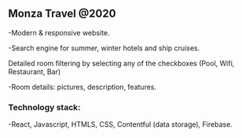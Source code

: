 ﻿
## Monza Travel @2020 

-Modern & responsive website.

-Search engine for summer, winter hotels and ship cruises.

Detailed room filtering by selecting any of the checkboxes (Pool, Wifi, Restaurant, Bar)

-Room details: pictures, description, features.

### Technology stack:

-React, Javascript, HTMLS, CSS, Contentful (data storage), Firebase.
 
